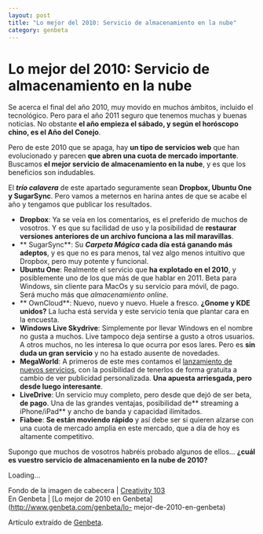 ```yaml
---
layout: post
title: "Lo mejor del 2010: Servicio de almacenamiento en la nube"
category: genbeta
---
```


# Lo mejor del 2010: Servicio de almacenamiento en la nube


Se acerca el final del año 2010, muy movido en muchos ámbitos, incluido el
tecnológico. Pero para el año 2011 seguro que tenemos muchas y buenas
noticias. No obstante **el año empieza el sábado, y según el horóscopo chino,
es el Año del Conejo**.

Pero de este 2010 que se apaga, hay **un tipo de servicios web** que han
evolucionado y parecen **que abren una cuota de mercado importante**. Buscamos
**el mejor servicio de almacenamiento en la nube**, y es que los beneficios
son indudables.  
  
El **_trío calavera_** de este apartado seguramente sean **Dropbox, Ubuntu One
y SugarSync**. Pero vamos a meternos en harina antes de que se acabe el año y
tengamos que publicar los resultados.

  * **Dropbox**: Ya se veía en los comentarios, es el preferido de muchos de vosotros. Y es que su facilidad de uso y la posibilidad de **restaurar versiones anteriores de un archivo funciona a las mil maravillas**.
  * ** SugarSync**: Su **_Carpeta Mágica_ cada día está ganando más adeptos**, y es que no es para menos, tal vez algo menos intuitivo que Dropbox, pero muy potente y funcional.
  * **Ubuntu One**: Realmente el servicio que **ha explotado en el 2010**, y posiblemente uno de los que más de que hablar en 2011. Beta para Windows, sin cliente para MacOs y su servicio para móvil, de pago. Será mucho más que _almacenamiento online_.
  * ** OwnCloud**: Nuevo, nuevo y nuevo. Huele a fresco. **¿Gnome y KDE unidos?** La lucha está servida y este servicio tenía que plantar cara en la encuesta.
  * **Windows Live Skydrive**: Simplemente por llevar Windows en el nombre no gusta a muchos. Live tampoco deja sentirse a gusto a otros usuarios. A otros muchos, no les interesa lo que ocurra por esos lares. Pero es **sin duda un gran servicio** y no ha estado ausente de novedades.
  * **MegaWorld**: A primeros de este mes contamos el [lanzamiento de nuevos servicios](http://www.genbeta.com/multimedia/megaupload-amplia-sus-servicios-y-lanza-megaworld), con la posibilidad de tenerlos de forma gratuita a cambio de ver publicidad personalizada. **Una apuesta arriesgada, pero desde luego interesante**.
  * **LiveDrive**: Un servicio muy completo, pero desde que dejó de ser beta, **de pago**. Una de las grandes ventajas, posibilidad de** streaming a iPhone/iPad** y ancho de banda y capacidad ilimitados.
  * **Fiabee**: **Se están moviendo rápido** y así debe ser si quieren alzarse con una cuota de mercado amplia en este mercado, que a día de hoy es altamente competitivo. 

Supongo que muchos de vosotros habréis probado algunos de ellos… **¿cuál es
vuestro servicio de almacenamiento en la nube de 2010?**  
  
Loading…

Fondo de la imagen de cabecera | [Creativity
103](http://www.flickr.com/photos/creative_stock/5228433146/)  
En Genbeta | [Lo mejor de 2010 en Genbeta](http://www.genbeta.com/genbeta/lo-
mejor-de-2010-en-genbeta)

Artículo extraído de [Genbeta](http://www.genbeta.com).